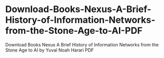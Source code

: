 # Download-Books-Nexus-A-Brief-History-of-Information-Networks-from-the-Stone-Age-to-AI-PDF
Download Books Nexus A Brief History of Information Networks from the Stone Age to AI by Yuval Noah Harari PDF

